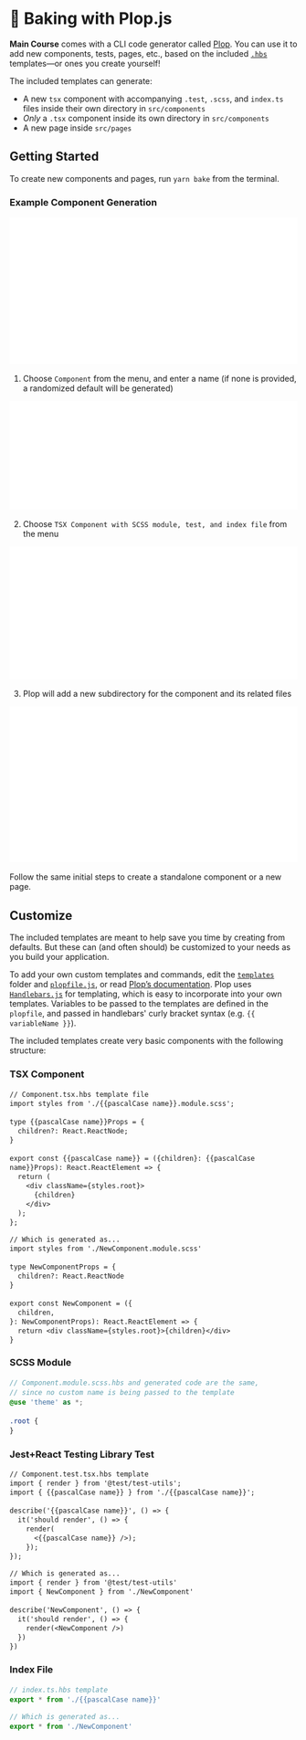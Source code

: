 # 🧁 Baking with Plop.js

**Main Course** comes with a CLI code generator called [Plop](https://plopjs.com). You can use it to add new components, tests, pages, etc., based on the included [`.hbs`](https://handlebarsjs.com/guide/) templates—or ones you create yourself!

The included templates can generate:

- A new `tsx` component with accompanying `.test`, `.scss`, and `index.ts` files inside their own directory in `src/components`
- _Only_ a `.tsx` component inside its own directory in `src/components`
- A new page inside `src/pages`

## Getting Started

To create new components and pages, run `yarn bake` from the terminal.

### Example Component Generation

![Plop CLI](./plop1.svg)

1. Choose `Component` from the menu, and enter a name (if none is provided, a randomized default will be generated)

![Plop CLI](./plop2.svg)

2. Choose `TSX Component with SCSS module, test, and index file` from the menu

![Plop CLI](./plop3.svg)

3. Plop will add a new subdirectory for the component and its related files

![Plop CLI](./plop4.svg)

Follow the same initial steps to create a standalone component or a new page.

## Customize

The included templates are meant to help save you time by creating from defaults. But these can (and often should) be customized to your needs as you build your application.

To add your own custom templates and commands, edit the [`templates`](./templates) folder and [`plopfile.js`](./plopfile.js), or read [Plop’s documentation](https://plopjs.com/documentation/). Plop uses [`Handlebars.js`](https://handlebarsjs.com/) for templating, which is easy to incorporate into your own templates. Variables to be passed to the templates are defined in the `plopfile`, and passed in handlebars' curly bracket syntax (e.g. `{{ variableName }}`).

The included templates create very basic components with the following structure:

### TSX Component

```tsx
// Component.tsx.hbs template file
import styles from './{{pascalCase name}}.module.scss';

type {{pascalCase name}}Props = {
  children?: React.ReactNode;
}

export const {{pascalCase name}} = ({children}: {{pascalCase name}}Props): React.ReactElement => {
  return (
    <div className={styles.root}>
      {children}
    </div>
  );
};
```

```tsx
// Which is generated as...
import styles from './NewComponent.module.scss'

type NewComponentProps = {
  children?: React.ReactNode
}

export const NewComponent = ({
  children,
}: NewComponentProps): React.ReactElement => {
  return <div className={styles.root}>{children}</div>
}
```

### SCSS Module

```scss
// Component.module.scss.hbs and generated code are the same,
// since no custom name is being passed to the template
@use 'theme' as *;

.root {
}
```

### Jest+React Testing Library Test

```tsx
// Component.test.tsx.hbs template
import { render } from '@test/test-utils';
import { {{pascalCase name}} } from './{{pascalCase name}}';

describe('{{pascalCase name}}', () => {
  it('should render', () => {
    render(
      <{{pascalCase name}} />);
    });
});
```

```tsx
// Which is generated as...
import { render } from '@test/test-utils'
import { NewComponent } from './NewComponent'

describe('NewComponent', () => {
  it('should render', () => {
    render(<NewComponent />)
  })
})
```

### Index File

```ts
// index.ts.hbs template
export * from './{{pascalCase name}}'
```

```ts
// Which is generated as...
export * from './NewComponent'
```
